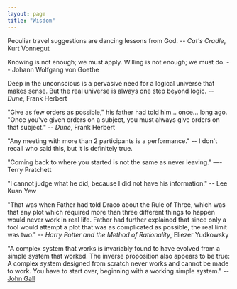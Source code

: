 ```yaml
---
layout: page
title: "Wisdom"
---
```


Peculiar travel suggestions are dancing lessons from God.
-- _Cat's Cradle_, Kurt Vonnegut

Knowing is not enough; we must apply. Willing is not enough; we must do.
-- Johann Wolfgang von Goethe

Deep in the unconscious is a pervasive need for a logical universe that makes sense. But the real universe is always one step beyond logic. -- _Dune_, Frank Herbert

"Give as few orders as possible," his father had told him... once... long ago. "Once you've given orders on a subject, you must always give orders on that subject." -- _Dune_, Frank Herbert

"Any meeting with more than 2 participants is a performance."
-- I don't recall who said this, but it is definitely true.

"Coming back to where you started is not the same as never leaving." ―- Terry Pratchett

"I cannot judge what he did, because I did not have his information." -- Lee Kuan Yew

"That was when Father had told Draco about the Rule of Three, which was that any plot which required more than three different things to happen would never work in real life. Father had further explained that since only a fool would attempt a plot that was as complicated as possible, the real limit was two." -- _Harry Potter and the Method of Rationality_, Eliezer Yudkowsky

"A complex system that works is invariably found to have evolved from a simple system that worked. The inverse proposition also appears to be true: A complex system designed from scratch never works and cannot be made to work. You have to start over, beginning with a working simple system." -- [John Gall](http://principles-wiki.net/principles:gall_s_law)
